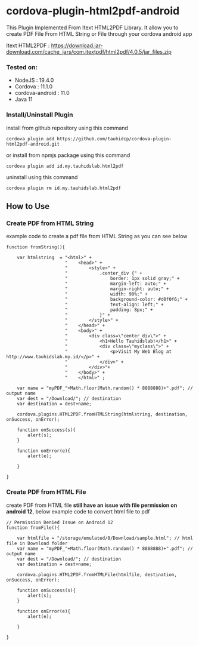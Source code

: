 # cordova-plugin-html2pdf-android

This Plugin Implemented From Itext HTML2PDF Library. It allow you to create PDF File From HTML String or File through your cordova android app

Itext HTML2PDF : https://download.jar-download.com/cache_jars/com.itextpdf/html2pdf/4.0.5/jar_files.zip

### Tested on:

- NodeJS  	      : 19.4.0
- Cordova 	      : 11.1.0
- cordova-android : 11.0 
- Java 11  



### Install/Uninstall Plugin

install from github repository using this command
```
cordova plugin add https://github.com/tauhidcp/cordova-plugin-html2pdf-android.git
```
or install from npmjs package using this command 
```
cordova plugin add id.my.tauhidslab.html2pdf
```

uninstall using this command
```
cordova plugin rm id.my.tauhidslab.html2pdf
```



## How to Use

### Create PDF from HTML String

example code to create a pdf file from HTML String as you can see below    
```
function fromString(){
	
	var htmlstring  = "<html>" +
					  "    <head>" +
					  "        <style>" +
					  "            .center_div {" +
					  "                border: 1px solid gray;" +
					  "                margin-left: auto;" +
					  "                margin-right: auto;" +
					  "                width: 90%;" +
					  "                background-color: #d0f0f6;" +
					  "                text-align: left;" +
					  "                padding: 8px;" +
					  "            }" +
					  "        </style>" +
					  "    </head>" +
					  "    <body>" +
					  "        <div class=\"center_div\">" +
					  "            <h1>Hello Tauhidslab!</h1>" +
					  "            <div class=\"myclass\">" +
					  "                <p>Visit My Web Blog at http://www.tauhidslab.my.id/</p>" +
					  "            </div>" +
					  "        </div>"+
					  "    </body>" +
					  "    </html>" ;
	
	var name = "myPDF_"+Math.floor(Math.random() * 8888888)+".pdf"; // output name
	var dest = "/Download/"; // destination
	var destination = dest+name;
	
	cordova.plugins.HTML2PDF.fromHTMLString(htmlstring, destination, onSuccess, onError);
	
	function onSuccess(s){ 
		alert(s); 
	}
	
	function onError(e){ 
		alert(e); 
	
	}
	
}
```


### Create PDF from HTML File  

create PDF from HTML file **still have an issue with file permission on android 12**, below example code to convert html file to pdf 
```
// Permission Denied Issue on Android 12
function fromFile(){

	var htmlfile = "/storage/emulated/0/Download/sample.html"; // html file in Download folder 
	var name = "myPDF_"+Math.floor(Math.random() * 8888888)+".pdf"; // output name
	var dest = "/Download/"; // destination
	var destination = dest+name;
			
	cordova.plugins.HTML2PDF.fromHTMLFile(htmlfile, destination, onSuccess, onError);
			
	function onSuccess(s){ 
		alert(s); 
	}
			
	function onError(e){ 
		alert(e); 
			
	} 
			
}
```
